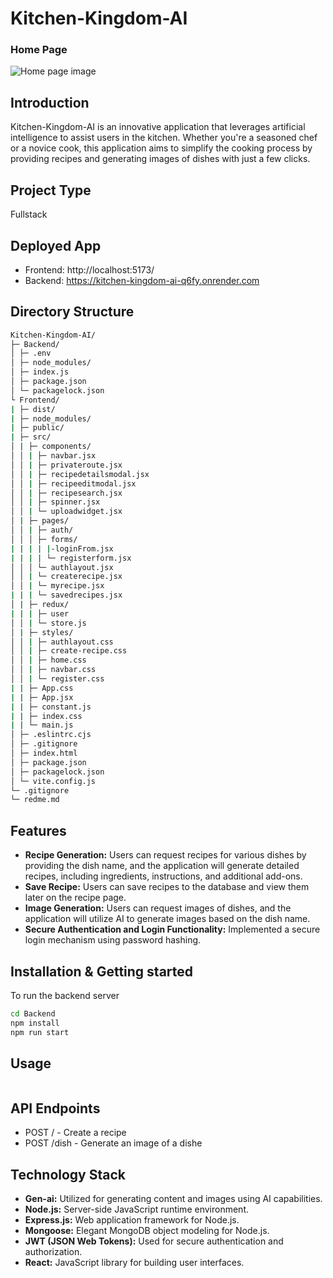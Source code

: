 # Kitchen-Kingdom-AI

### Home Page
![Home page image](placeholder)

## Introduction

Kitchen-Kingdom-AI is an innovative application that leverages artificial intelligence to assist users in the kitchen. Whether you're a seasoned chef or a novice cook, this application aims to simplify the cooking process by providing recipes and generating images of dishes with just a few clicks.

## Project Type
Fullstack

## Deployed App
- Frontend: http://localhost:5173/
- Backend: https://kitchen-kingdom-ai-q6fy.onrender.com

## Directory Structure
```bash
Kitchen-Kingdom-AI/
├─ Backend/
│ ├─ .env
│ ├─ node_modules/
│ ├─ index.js
│ ├─ package.json
│ └─ packagelock.json
└ Frontend/
| ├─ dist/
| ├─ node_modules/
| ├─ public/
| ├─ src/
│ | ├─ components/
│ │ | ├─ navbar.jsx
│ │ | ├─ privateroute.jsx
│ │ | ├─ recipedetailsmodal.jsx
│ │ | ├─ recipeeditmodal.jsx
│ │ | ├─ recipesearch.jsx
│ │ | ├─ spinner.jsx
│ │ | └─ uploadwidget.jsx
│ | ├─ pages/
│ │ | ├─ auth/
│ │ │ ├─ forms/
| | | | |-loginFrom.jsx
| | | | └─ registerform.jsx
│ │ │ └─ authlayout.jsx
│ │ | └─ createrecipe.jsx
│ │ | └─ myrecipe.jsx
| | | └─ savedrecipes.jsx
│ | ├─ redux/
| | | ├─ user
│ │ | └─ store.js
│ | ├─ styles/
│ │ | ├─ authlayout.css
│ │ | ├─ create-recipe.css
│ │ | ├─ home.css
│ │ | ├─ navbar.css
│ │ | └─ register.css
| | ├─ App.css
| | ├─ App.jsx
| | ├─ constant.js
| | ├─ index.css
| | └─ main.js
│ ├─ .eslintrc.cjs
│ ├─ .gitignore
│ ├─ index.html
│ ├─ package.json
│ ├─ packagelock.json
│ └─ vite.config.js
└─ .gitignore
└─ redme.md
```

## Features
- **Recipe Generation:** Users can request recipes for various dishes by providing the dish name, and the application will generate detailed recipes, including ingredients, instructions, and additional add-ons.
- **Save Recipe:** Users can save recipes to the database and view them later on the recipe page.
- **Image Generation:** Users can request images of dishes, and the application will utilize AI to generate images based on the dish name.
- **Secure Authentication and Login Functionality:** Implemented a secure login mechanism using password hashing.


## Installation & Getting started
To run the backend server 

```bash
cd Backend
npm install 
npm run start
```


## Usage

```bash

```


## API Endpoints

- POST / - Create a recipe
- POST /dish - Generate an image of a dishe


## Technology Stack
- **Gen-ai:** Utilized for generating content and images using AI capabilities.
- **Node.js:** Server-side JavaScript runtime environment.
- **Express.js:** Web application framework for Node.js.
- **Mongoose:** Elegant MongoDB object modeling for Node.js.
- **JWT (JSON Web Tokens):** Used for secure authentication and authorization.
- **React:** JavaScript library for building user interfaces.




